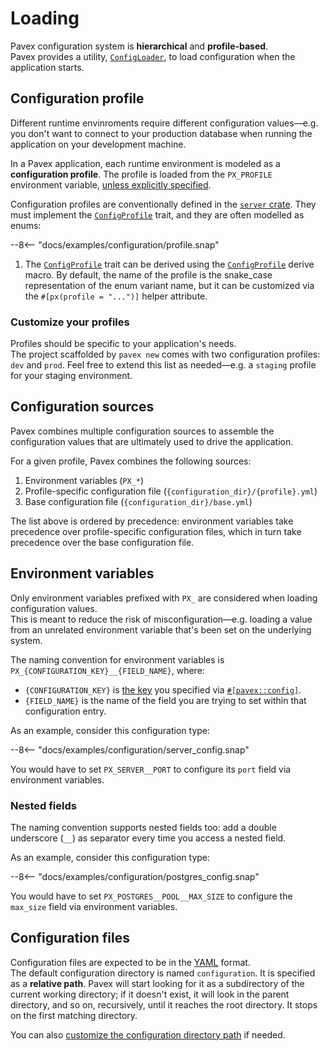 # Loading

Pavex configuration system is **hierarchical** and **profile-based**.\
Pavex provides a utility, [`ConfigLoader`][ConfigLoader], to load
configuration when the application starts.

## Configuration profile

Different runtime envinroments require different configuration values—e.g. you
don't want to connect to your production database when running the application on
your development machine.

In a Pavex application, each runtime environment is modeled as a **configuration profile**.
The profile is loaded from the `PX_PROFILE` environment variable, [unless explicitly specified](/api_reference/pavex/config/struct.ConfigLoader.html#method.profile).

Configuration profiles are conventionally defined in the [`server` crate](/guide/project_structure/server.md).
They must implement the [`ConfigProfile`][ConfigProfileT] trait, and they
are often modelled as enums:

--8<-- "docs/examples/configuration/profile.snap"

1. The [`ConfigProfile`][ConfigProfileT] trait can be derived using the [`ConfigProfile`][ConfigProfileD] derive macro.
   By default, the name of the profile is the snake_case representation of the enum variant name, but
   it can be customized via the `#[px(profile = "...")]` helper attribute.

### Customize your profiles

Profiles should be specific to your application's needs.\
The project scaffolded by `pavex new` comes with two configuration profiles: `dev` and `prod`.
Feel free to extend this list as needed—e.g. a `staging` profile for your staging environment.

## Configuration sources

Pavex combines multiple configuration sources to assemble the configuration values
that are ultimately used to drive the application.

For a given profile, Pavex combines the following sources:

1. Environment variables (`PX_*`)
2. Profile-specific configuration file (`{configuration_dir}/{profile}.yml`)
3. Base configuration file (`{configuration_dir}/base.yml`)

The list above is ordered by precedence: environment variables take precedence
over profile-specific configuration files, which in turn take precedence
over the base configuration file.

## Environment variables

Only environment variables prefixed with `PX_` are considered when loading configuration values.\
This is meant to reduce the risk of misconfiguration—e.g. loading a value from an unrelated
environment variable that's been set on the underlying system.

The naming convention for environment variables is `PX_{CONFIGURATION_KEY}__{FIELD_NAME}`, where:

- `{CONFIGURATION_KEY}` is [the key][config_key] you specified via [`#[pavex::config]`][config_attr].
- `{FIELD_NAME}` is the name of the field you are trying to set within that configuration entry.

As an example, consider this configuration type:

--8<-- "docs/examples/configuration/server_config.snap"

You would have to set `PX_SERVER__PORT` to configure its `port` field via environment variables.

### Nested fields

The naming convention supports nested fields too: add a double underscore (`__`) as separator
every time you access a nested field.

As an example, consider this configuration type:

--8<-- "docs/examples/configuration/postgres_config.snap"

You would have to set `PX_POSTGRES__POOL__MAX_SIZE` to configure the `max_size` field via environment variables.

## Configuration files

Configuration files are expected to be in the [YAML](https://yaml.org/) format.\
The default configuration directory is named `configuration`. It is specified as a **relative path**.
Pavex will start looking for it as a subdirectory of the current working directory;
if it doesn't exist, it will look in the parent directory, and so on, recursively, until it reaches the root directory.
It stops on the first matching directory.

You can also [customize the configuration directory path](/api_reference/pavex/config/struct.ConfigLoader.html#method.configuration_dir)
if needed.

[ConfigLoader]: /api_reference/pavex/config/struct.ConfigLoader.html
[ConfigProfileT]: /api_reference/pavex/config/trait.ConfigProfile.html
[ConfigProfileD]: /api_reference/pavex/config/derive.ConfigProfile.html
[config_key]: /guide/configuration/entries.md#configuration-key
[config_attr]: /api_reference/pavex/attr.config.html
